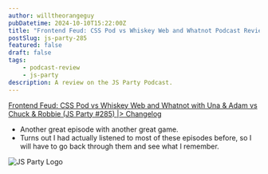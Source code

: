```yaml
---
author: willtheorangeguy
pubDatetime: 2024-10-10T15:22:00Z
title: "Frontend Feud: CSS Pod vs Whiskey Web and Whatnot Podcast Review"
postSlug: js-party-285
featured: false
draft: false
tags:
    - podcast-review
    - js-party
description: A review on the JS Party Podcast.
---
```


[Frontend Feud: CSS Pod vs Whiskey Web and Whatnot with Una & Adam vs Chuck & Robbie (JS Party #285) |> Changelog](https://changelog.com/jsparty/285)

-   Another great episode with another great game.
-   Turns out I had actually listened to most of these episodes before, so I will have to go back through them and see what I remember.

![JS Party Logo](https://is1-ssl.mzstatic.com/image/thumb/Podcasts113/v4/8e/31/88/8e318808-56a6-b897-6f98-71cf214b54a3/mza_7508458937281322007.png/300x300bb.webp)

